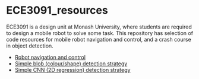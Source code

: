 # ECE3091_resources

ECE3091 is a design unit at Monash University, where students are required to design a mobile robot to solve some task. This repository has selection of code resources for mobile robot navigation and control, and a crash course in object detection. 

* [Robot navigation and control](https://github.com/mgb45/ECE3091_resources/blob/main/Robot_navigation_and_control.ipynb)
* [Simple blob (colour/shape) detection strategy](https://github.com/mgb45/ECE3091_resources/blob/main/Image_processing_detection_strategy.ipynb)
* [Simple CNN (2D regression) detection strategy](https://github.com/mgb45/ECE3091_resources/blob/main/Machine_learning_detection_strategy.ipynb)
